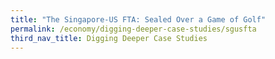 ```yaml
---
title: "The Singapore-US FTA: Sealed Over a Game of Golf"
permalink: /economy/digging-deeper-case-studies/sgusfta
third_nav_title: Digging Deeper Case Studies
---
```

